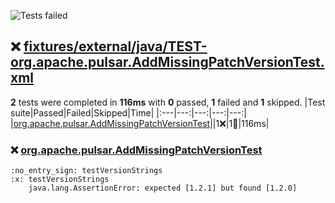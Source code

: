 ![Tests failed](https://img.shields.io/badge/tests-1%20failed%2C%201%20skipped-critical)
## :x: <a id="user-content-r0" href="#r0">fixtures/external/java/TEST-org.apache.pulsar.AddMissingPatchVersionTest.xml</a>
**2** tests were completed in **116ms** with **0** passed, **1** failed and **1** skipped.
|Test suite|Passed|Failed|Skipped|Time|
|:---|---:|---:|---:|---:|
|[org.apache.pulsar.AddMissingPatchVersionTest](#r0s0)||1:x:|1:no_entry_sign:|116ms|
### :x: <a id="user-content-r0s0" href="#r0s0">org.apache.pulsar.AddMissingPatchVersionTest</a>
```
:no_entry_sign: testVersionStrings
:x: testVersionStrings
	java.lang.AssertionError: expected [1.2.1] but found [1.2.0]
```